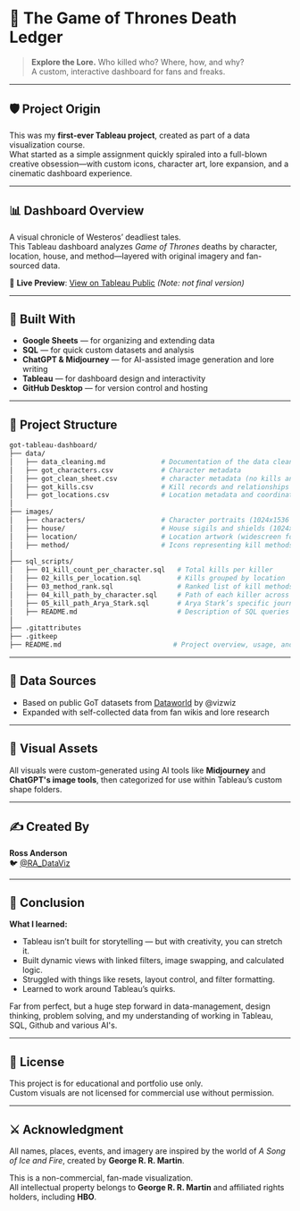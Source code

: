 # 🐉 The Game of Thrones Death Ledger

> **Explore the Lore.** Who killed who? Where, how, and why?  
> A custom, interactive dashboard for fans and freaks.

---

## 🛡️ Project Origin

This was my **first-ever Tableau project**, created as part of a data visualization course.  
What started as a simple assignment quickly spiraled into a full-blown creative obsession—with custom icons, character art, lore expansion, and a cinematic dashboard experience.

---

## 📊 Dashboard Overview

A visual chronicle of Westeros’ deadliest tales.  
This Tableau dashboard analyzes *Game of Thrones* deaths by character, location, house, and method—layered with original imagery and fan-sourced data.

📍 **Live Preview**: [View on Tableau Public](https://shorturl.at/DVd2U) *(Note: not final version)*

---

## 🔧 Built With

- **Google Sheets** — for organizing and extending data
- **SQL** — for quick custom datasets and analysis 
- **ChatGPT & Midjourney** — for AI-assisted image generation and lore writing  
- **Tableau** — for dashboard design and interactivity  
- **GitHub Desktop** — for version control and hosting  

---

## 📁 Project Structure

```bash 
got-tableau-dashboard/
├── data/
│   ├── data_cleaning.md              # Documentation of the data cleaning process
│   ├── got_characters.csv            # Character metadata
│   ├── got_clean_sheet.csv           # character metadata (no kills and still alive)
│   ├── got_kills.csv                 # Kill records and relationships
│   ├── got_locations.csv             # Location metadata and coordinates
│
├── images/
│   ├── characters/                   # Character portraits (1024x1536 PNGs)
│   ├── house/                        # House sigils and shields (1024x1024 PNGs)
│   ├── location/                     # Location artwork (widescreen format)
│   ├── method/                       # Icons representing kill methods (1024x1024 PNGs)
│
├── sql_scripts/
│   ├── 01_kill_count_per_character.sql   # Total kills per killer
│   ├── 02_kills_per_location.sql         # Kills grouped by location
│   ├── 03_method_rank.sql                # Ranked list of kill methods
│   ├── 04_kill_path_by_character.sql     # Path of each killer across episodes
│   ├── 05_kill_path_Arya_Stark.sql       # Arya Stark’s specific journey
│   ├── README.md                         # Description of SQL queries
│
├── .gitattributes
├── .gitkeep
├── README.md                            # Project overview, usage, and credits

```


---

## 🧙 Data Sources

- Based on public GoT datasets from [Dataworld](https://data.world/makeovermonday/2019w27) by @vizwiz  
- Expanded with self-collected data from fan wikis and lore research

---

## 🎨 Visual Assets

All visuals were custom-generated using AI tools like **Midjourney** and **ChatGPT's image tools**, then categorized for use within Tableau’s custom shape folders.

---

## ✍️ Created By

**Ross Anderson**  
🐦 [@RA_DataViz](https://x.com/RA_DataViz)

---

## 🧠 Conclusion

**What I learned:**
- Tableau isn’t built for storytelling — but with creativity, you can stretch it.
- Built dynamic views with linked filters, image swapping, and calculated logic.
- Struggled with things like resets, layout control, and filter formatting.
- Learned to work around Tableau’s quirks.

Far from perfect, but a huge step forward in data-management, design thinking, problem solving, and my understanding of working in Tableau, SQL, Github and various AI's.


---

## 📜 License

This project is for educational and portfolio use only.  
Custom visuals are not licensed for commercial use without permission.

---

## ⚔️ Acknowledgment

All names, places, events, and imagery are inspired by the world of *A Song of Ice and Fire*, created by **George R. R. Martin**.

This is a non-commercial, fan-made visualization.  
All intellectual property belongs to **George R. R. Martin** and affiliated rights holders, including **HBO**.

